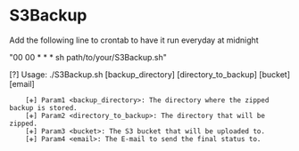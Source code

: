# S3Backup

Add the following line to crontab to have it run everyday at midnight

"00 00 * * * sh path/to/your/S3Backup.sh"


[?] Usage: ./S3Backup.sh [backup_directory] [directory_to_backup] [bucket] [email]

        [✙] Param1 <backup_directory>: The directory where the zipped backup is stored.
        [✙] Param2 <directory_to_backup>: The directory that will be zipped.
        [✙] Param3 <bucket>: The S3 bucket that will be uploaded to.
        [✙] Param4 <email>: The E-mail to send the final status to.
